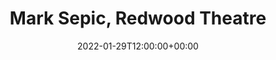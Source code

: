 ---
templateKey: event
guid: 7E6F6FF0-0037-9D3A-381E-E710B16E643C
date: 2022-01-29T12:00:00+00:00
eventTime: '12:00 pm'
title: Mark Sepic, Redwood Theatre
artist: Mark Sepic
city: Toronto
venue: Redwood Theatre
group: Tim Shia
guests: Rich Underhill, John Yelland, Denis Keldie, Alan Hetherington, Malou
---